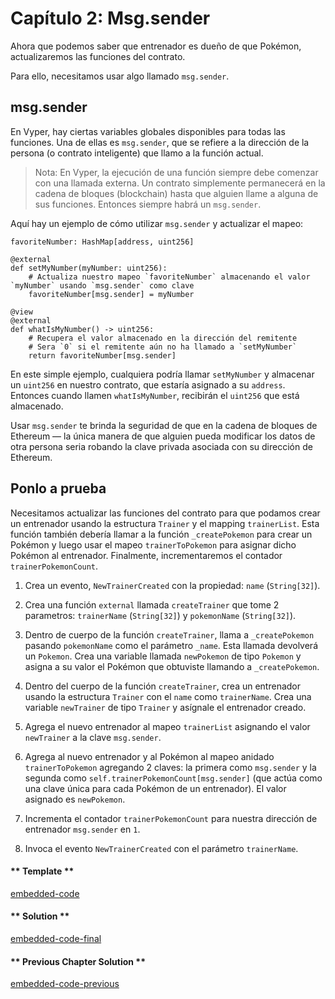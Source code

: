 # Capítulo 2: Msg.sender

Ahora que podemos saber que entrenador es dueño de que Pokémon, actualizaremos las funciones del contrato.

Para ello, necesitamos usar algo llamado `msg.sender`.

## msg.sender

En Vyper, hay ciertas variables globales disponibles para todas las funciones. Una de ellas es `msg.sender`, que se refiere a la dirección de la persona (o contrato inteligente) que llamo a la función actual.

> Nota: En Vyper, la ejecución de una función siempre debe comenzar con una llamada externa. Un contrato simplemente permanecerá en la cadena de bloques (blockchain) hasta que alguien llame a alguna de sus funciones. Entonces siempre habrá un `msg.sender`.

Aquí hay un ejemplo de cómo utilizar `msg.sender` y actualizar el mapeo:

```vyper
favoriteNumber: HashMap[address, uint256]

@external
def setMyNumber(myNumber: uint256):
    # Actualiza nuestro mapeo `favoriteNumber` almacenando el valor `myNumber` usando `msg.sender` como clave
    favoriteNumber[msg.sender] = myNumber

@view
@external
def whatIsMyNumber() -> uint256:
    # Recupera el valor almacenado en la dirección del remitente
    # Sera `0` si el remitente aún no ha llamado a `setMyNumber`
    return favoriteNumber[msg.sender]
```

En este simple ejemplo, cualquiera podría llamar `setMyNumber` y almacenar un `uint256` en nuestro contrato, que estaría asignado a su `address`. Entonces cuando llamen `whatIsMyNumber`, recibirán el `uint256` que está almacenado.

Usar `msg.sender` te brinda la seguridad de que en la cadena de bloques de Ethereum — la única manera de que alguien pueda modificar los datos de otra persona seria robando la clave privada asociada con su dirección de Ethereum.

## Ponlo a prueba

Necesitamos actualizar las funciones del contrato para que podamos crear un entrenador usando la estructura `Trainer` y el mapping `trainerList`. Esta función también debería llamar a la función `_createPokemon` para crear un Pokémon y luego usar el mapeo `trainerToPokemon` para asignar dicho Pokémon al entrenador. Finalmente, incrementaremos el contador `trainerPokemonCount`.

1. Crea un evento, `NewTrainerCreated` con la propiedad: `name` (`String[32]`).

2. Crea una función `external` llamada `createTrainer` que tome 2 parametros: `trainerName` (`String[32]`) y `pokemonName` (`String[32]`).

3. Dentro de cuerpo de la función `createTrainer`, llama a `_createPokemon` pasando `pokemonName` como el parámetro `_name`. Esta llamada devolverá un `Pokemon`. Crea una variable llamada `newPokemon` de tipo `Pokemon` y asigna a su valor el Pokémon que obtuviste llamando a `_createPokemon`.

4. Dentro del cuerpo de la función `createTrainer`, crea un entrenador usando la estructura `Trainer` con el `name` como `trainerName`. Crea una variable `newTrainer` de tipo `Trainer` y asígnale el entrenador creado.

5. Agrega el nuevo entrenador al mapeo `trainerList` asignando el valor `newTrainer` a la clave `msg.sender`.

6. Agrega al nuevo entrenador y al Pokémon al mapeo anidado `trainerToPokemon` agregando 2 claves: la primera como `msg.sender` y la segunda como `self.trainerPokemonCount[msg.sender]` (que actúa como una clave única para cada Pokémon de un entrenador). El valor asignado es `newPokemon`.

7. Incrementa el contador `trainerPokemonCount` para nuestra dirección de entrenador `msg.sender` en `1`.

8. Invoca el evento `NewTrainerCreated` con el parámetro `trainerName`.

<!-- tabs:start -->

#### ** Template **

[embedded-code](../../assets/2/2.2-template-code.vy ':include :type=code embed-template')

#### ** Solution **

[embedded-code-final](../../assets/2/2.2-finished-code.vy ':include :type=code embed-final')

#### ** Previous Chapter Solution **

[embedded-code-previous](../../assets/2/2.1-finished-code.vy ':include :type=code embed-previous')

<!-- tabs:end -->
